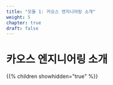 ```yaml
---
title: "모듈 1: 카오스 엔지니어링 소개"
weight: 5
chapter: true
draft: false
---
```

# 카오스 엔지니어링 소개

{{% children showhidden="true" %}}